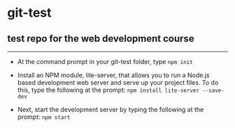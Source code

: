 # git-test
## test repo for the web development course

---------------------------------------------------------------------

- At the command prompt in your git-test folder, type
`npm init`

- Install an NPM module, lite-server, that allows you to run a Node.js based development web server and serve up your project files. To do this, type the following at the prompt:
`npm install lite-server --save-dev`

- Next, start the development server by typing the following at the prompt:
`npm start`
